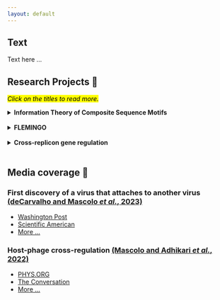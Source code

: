 ```yaml
---
layout: default
---
```


<!-- Google tag (gtag.js) -->
<script async src="https://www.googletagmanager.com/gtag/js?id=G-WL39373EB2"></script>
<script>
  window.dataLayer = window.dataLayer || [];
  function gtag(){dataLayer.push(arguments);}
  gtag('js', new Date());

  gtag('config', 'G-WL39373EB2');
</script>

## Text

Text here ...


## Research Projects 🔬
<mark><i>Click on the titles to read more.</i></mark>

<details>
<summary id="ITCM"><strong>Information Theory of Composite Sequence Motifs</strong></summary>
Through nucleotide conservation, the genomic positions that must be bound by transcription factors can provide information.
The information content (named <i>Rsequence</i>) can be measured (in <i>bits</i>) and happens to be nearly equal to the amount of information theoretically required for the target location to be accomplishable (a quantity named <i>Rfrequency</i>)
<a href="https://doi.org/10.1016/0022-2836(86)90165-8">(Schneider <i>et al.</i>, 1986)</a>.
I proposed a generalized framework for this fundational theory that can be used to describe the evolution of *composite* sequence motifs of *n* elements
<a href="https://doi.org/10.1101/2024.11.11.623117">(Mascolo & Erill, 2024)</a>.
The classical theory by Schenider can be seen as a special case where <i>n=1</i>.
I also show how this framework can be applied to study different aspects of target recognition mediated by molecular complexes (how protein flexibility can co-evolve with spacer variability, the thermodynamic efficiency of different recruitment strategies, and the effect of mutation spectra on the evolvability of different information-encoding strategies).
<br />
&#x1F4CC; <a href="/pdf_files/poster_Info_Theo_Composite_Motifs.pdf" target="_blank"><b>Open poster</b></a>

<br />
</details>
<br />

<details>
<summary><strong>FLEMINGO</strong></summary>
I developed a motif discovery tool that can discover <i>composite motifs</i> (see <a href="#ITCM">Composite Sequence Motifs</a> ) in biological data (sets of co-regulated promoters) through evolutionary computation. The tool, called <i>FLEMINGO</i> (for <strong>FLE</strong>xible <strong>M</strong>otif <strong>IN</strong>ference via <strong>G</strong>enetic <strong>O</strong>ptimization), can detect motifs encompassing spacers (or <i>gaps</i>) of variable length, as well as DNA shape features (inferred from the DNA sequence).

<br />
</details>
<br />

<details>
<summary><strong>Cross-replicon gene regulation</strong></summary>
Text here ...
<br />
&#x1F4CC; <a href="/pdf_files/poster_MGE_TF.pdf" target="_blank"><b>\[Open poster\]</b></a>

<br />
</details>
<br />

## Media coverage 📰

### First discovery of a virus that attaches to another virus [(deCarvalho and Mascolo *et al.*, 2023)](https://www.nature.com/articles/s41396-023-01548-0)
* [Washington Post](https://www.washingtonpost.com/science/2023/11/13/mindflayer-virus-discovered-maryland/)
* [Scientific American](https://www.scientificamerican.com/article/vampire-viruses-prey-on-other-viruses-to-replicate-themselves-and-may-hold-the-key-to-new-antiviral-therapies/)
* [More ...](https://nature.altmetric.com/details/155926514/news)

### Host-phage cross-regulation [(Mascolo and Adhikari *et al.*, 2022)](https://doi.org/10.3389/fmicb.2022.918015)
* [PHYS.ORG](https://phys.org/news/2022-09-viruses-eyes-ears.html)
* [The Conversation](https://theconversation.com/viruses-may-be-watching-you-some-microbes-lie-in-wait-until-their-hosts-unknowingly-give-them-the-signal-to-start-multiplying-and-kill-them-189949)
* [More ...](https://loop-impact.frontiersin.org/impact/article/918015#socialbuzz)


